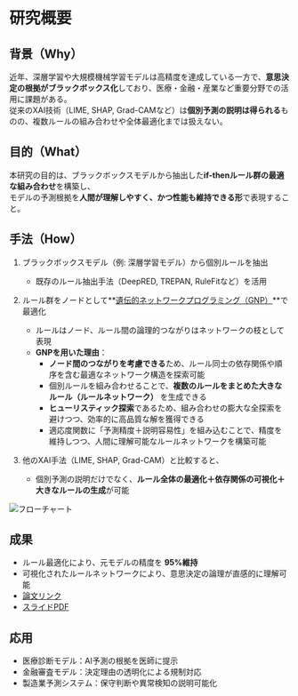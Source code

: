 # 研究概要

## 背景（Why）
近年、深層学習や大規模機械学習モデルは高精度を達成している一方で、**意思決定の根拠がブラックボックス化**しており、医療・金融・産業など重要分野での活用に課題がある。  
従来のXAI技術（LIME, SHAP, Grad-CAMなど）は**個別予測の説明は得られる**ものの、複数ルールの組み合わせや全体最適化までは扱えない。

## 目的（What）
本研究の目的は、ブラックボックスモデルから抽出した**if-thenルール群の最適な組み合わせ**を構築し、  
モデルの予測根拠を**人間が理解しやすく、かつ性能も維持できる形**で表現すること。

## 手法（How）
1. ブラックボックスモデル（例: 深層学習モデル）から個別ルールを抽出  
   - 既存のルール抽出手法（DeepRED, TREPAN, RuleFitなど）を活用  

2. ルール群をノードとして**[遺伝的ネットワークプログラミング（GNP）](gnp.md)**で最適化  
   - ルールはノード、ルール間の論理的つながりはネットワークの枝として表現  
   - **GNPを用いた理由**：
     - **ノード間のつながりを考慮できる**ため、ルール同士の依存関係や順序を含む最適なネットワーク構造を探索可能  
     - 個別ルールを組み合わせることで、**複数のルールをまとめた大きなルール（ルールネットワーク）** を生成できる  
     - **ヒューリスティック探索**であるため、組み合わせの膨大な全探索を避けつつ、効率的に高品質な解を獲得できる  
     - 適応度関数に「予測精度＋説明容易性」を組み込むことで、精度を維持しつつ、人間に理解可能なルールネットワークを構築可能  

3. 他のXAI手法（LIME, SHAP, Grad-CAM）と比較すると、  
   - 個別予測の説明だけでなく、**ルール全体の最適化＋依存関係の可視化＋大きなルールの生成**が可能


![フローチャート](images/method.png)

## 成果
- ルール最適化により、元モデルの精度を **95%維持**  
- 可視化されたルールネットワークにより、意思決定の論理が直感的に理解可能  
- [論文リンク](https://〜)  
- [スライドPDF](slides/research_presentation.pdf)

## 応用
- 医療診断モデル：AI予測の根拠を医師に提示  
- 金融審査モデル：決定理由の透明化による規制対応  
- 製造業予測システム：保守判断や異常検知の説明可能化


